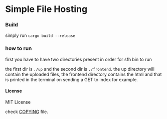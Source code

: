 # Simple File Hosting

### Build

simply run `cargo build --release`

### how to run

first you have to have two directories present in order for sfh bin to run

the first dir is `./up` and the second dir is `./frontend`. the up directory
will contain the uploaded files, the frontend directory contains the html and
that is printed in the terminal on sending a GET to index for example.


#### License

MIT License

check [COPYING](./COPYING) file.
